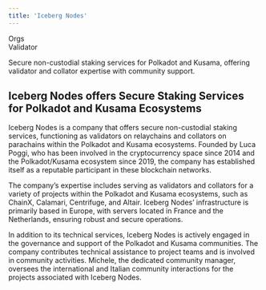 ```yaml
---
title: 'Iceberg Nodes'
---
```

Orgs  
 Validator  

Secure non-custodial staking services for Polkadot and Kusama, offering validator and collator expertise with community support.


Iceberg Nodes offers Secure Staking Services for Polkadot and Kusama Ecosystems
-------------------------------------------------------------------------------

Iceberg Nodes is a company that offers secure non-custodial staking services, functioning as validators on relaychains and collators on parachains within the Polkadot and Kusama ecosystems. Founded by Luca Poggi, who has been involved in the cryptocurrency space since 2014 and the Polkadot/Kusama ecosystem since 2019, the company has established itself as a reputable participant in these blockchain networks.

The company’s expertise includes serving as validators and collators for a variety of projects within the Polkadot and Kusama ecosystems, such as ChainX, Calamari, Centrifuge, and Altair. Iceberg Nodes’ infrastructure is primarily based in Europe, with servers located in France and the Netherlands, ensuring robust and secure operations.

In addition to its technical services, Iceberg Nodes is actively engaged in the governance and support of the Polkadot and Kusama communities. The company contributes technical assistance to project teams and is involved in community activities. Michele, the dedicated community manager, oversees the international and Italian community interactions for the projects associated with Iceberg Nodes.
